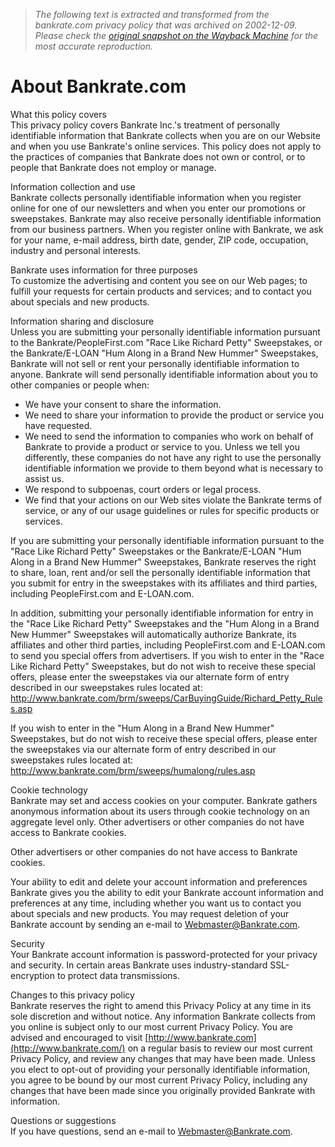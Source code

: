> *The following text is extracted and transformed from the bankrate.com privacy policy that was archived on 2002-12-09. Please check the [original snapshot on the Wayback Machine](https://web.archive.org/web/20021209185523id_/http%3A//www.bankrate.com/coinfo/privacy.asp) for the most accurate reproduction.*

# About Bankrate.com

What this policy covers  
This privacy policy covers Bankrate Inc.'s treatment of personally identifiable information that Bankrate collects when you are on our Website and when you use Bankrate's online services. This policy does not apply to the practices of companies that Bankrate does not own or control, or to people that Bankrate does not employ or manage.

Information collection and use  
Bankrate collects personally identifiable information when you register online for one of our newsletters and when you enter our promotions or sweepstakes. Bankrate may also receive personally identifiable information from our business partners. When you register online with Bankrate, we ask for your name, e-mail address, birth date, gender, ZIP code, occupation, industry and personal interests.

Bankrate uses information for three purposes  
To customize the advertising and content you see on our Web pages; to fulfill your requests for certain products and services; and to contact you about specials and new products.

Information sharing and disclosure  
Unless you are submitting your personally identifiable information pursuant to the Bankrate/PeopleFirst.com "Race Like Richard Petty" Sweepstakes, or the Bankrate/E-LOAN "Hum Along in a Brand New Hummer" Sweepstakes, Bankrate will not sell or rent your personally identifiable information to anyone. Bankrate will send personally identifiable information about you to other companies or people when:

  * We have your consent to share the information.
  * We need to share your information to provide the product or service you have requested.
  * We need to send the information to companies who work on behalf of Bankrate to provide a product or service to you. Unless we tell you differently, these companies do not have any right to use the personally identifiable information we provide to them beyond what is necessary to assist us.
  * We respond to subpoenas, court orders or legal process.
  * We find that your actions on our Web sites violate the Bankrate terms of service, or any of our usage guidelines or rules for specific products or services.



If you are submitting your personally identifiable information pursuant to the "Race Like Richard Petty" Sweepstakes or the Bankrate/E-LOAN "Hum Along in a Brand New Hummer" Sweepstakes, Bankrate reserves the right to share, loan, rent and/or sell the personally identifiable information that you submit for entry in the sweepstakes with its affiliates and third parties, including PeopleFirst.com and E-LOAN.com.

In addition, submitting your personally identifiable information for entry in the "Race Like Richard Petty" Sweepstakes and the "Hum Along in a Brand New Hummer" Sweepstakes will automatically authorize Bankrate, its affiliates and other third parties, including PeopleFirst.com and E-LOAN.com to send you special offers from advertisers. If you wish to enter in the "Race Like Richard Petty" Sweepstakes, but do not wish to receive these special offers, please enter the sweepstakes via our alternate form of entry described in our sweepstakes rules located at: <http://www.bankrate.com/brm/sweeps/CarBuyingGuide/Richard_Petty_Rules.asp>

If you wish to enter in the "Hum Along in a Brand New Hummer" Sweepstakes, but do not wish to receive these special offers, please enter the sweepstakes via our alternate form of entry described in our sweepstakes rules located at: <http://www.bankrate.com/brm/sweeps/humalong/rules.asp>

Cookie technology  
Bankrate may set and access cookies on your computer. Bankrate gathers anonymous information about its users through cookie technology on an aggregate level only. Other advertisers or other companies do not have access to Bankrate cookies.

Other advertisers or other companies do not have access to Bankrate cookies.

Your ability to edit and delete your account information and preferences  
Bankrate gives you the ability to edit your Bankrate account information and preferences at any time, including whether you want us to contact you about specials and new products. You may request deletion of your Bankrate account by sending an e-mail to [Webmaster@Bankrate.com](mailto:Webmaster@Bankrate.com).

Security  
Your Bankrate account information is password-protected for your privacy and security. In certain areas Bankrate uses industry-standard SSL-encryption to protect data transmissions.

Changes to this privacy policy  
Bankrate reserves the right to amend this Privacy Policy at any time in its sole discretion and without notice. Any information Bankrate collects from you online is subject only to our most current Privacy Policy. You are advised and encouraged to visit [http://www.bankrate.com](http://www.bankrate.com/) on a regular basis to review our most current Privacy Policy, and review any changes that may have been made. Unless you elect to opt-out of providing your personally identifiable information, you agree to be bound by our most current Privacy Policy, including any changes that have been made since you originally provided Bankrate with information.

Questions or suggestions  
If you have questions, send an e-mail to Webmaster@Bankrate.com.
